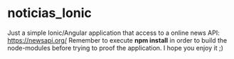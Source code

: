 # noticias_Ionic
Just a simple Ionic/Angular application that access to a online news API: https://newsapi.org/
Remember to execute **npm install** in order to build the node-modules before trying to proof the application.
I hope you enjoy it ;)

